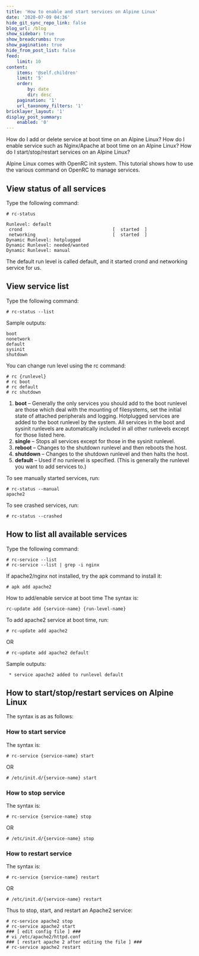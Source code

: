 ```yaml
---
title: 'How to enable and start services on Alpine Linux'
date: '2020-07-09 04:36'
hide_git_sync_repo_link: false
blog_url: /blog
show_sidebar: true
show_breadcrumbs: true
show_pagination: true
hide_from_post_list: false
feed:
    limit: 10
content:
    items: '@self.children'
    limit: '5'
    order:
        by: date
        dir: desc
    pagination: '1'
    url_taxonomy_filters: '1'
bricklayer_layout: '1'
display_post_summary:
    enabled: '0'
---
```


How do I add or delete service at boot time on an Alpine Linux? How do I enable service such as Nginx/Apache at boot time on an Alpine Linux? How do I start/stop/restart services on an Alpine Linux?

Alpine Linux comes with OpenRC init system. This tutorial shows how to use the various command on OpenRC to manage services.


## View status of all services
Type the following command:
```
# rc-status
```
```
Runlevel: default
 crond                                  [  started  ]
 networking                             [  started  ]
Dynamic Runlevel: hotplugged
Dynamic Runlevel: needed/wanted
Dynamic Runlevel: manual
```
The default run level is called default, and it started crond and networking service for us.


## View service list
Type the following command:
```
# rc-status --list
```

Sample outputs:
```
boot
nonetwork
default
sysinit
shutdown
```
You can change run level using the rc command:
```
# rc {runlevel}
# rc boot
# rc default
# rc shutdown
```

1. **boot** – Generally the only services you should add to the boot runlevel are those which deal with the mounting of filesystems, set the initial state of attached peripherals and logging. Hotplugged services are added to the boot runlevel by the system. All services in the boot and sysinit runlevels are automatically included in all other runlevels except for those listed here.
2. **single** – Stops all services except for those in the sysinit runlevel.
3. **reboot** – Changes to the shutdown runlevel and then reboots the host.
4. **shutdown** – Changes to the shutdown runlevel and then halts the host.
5. **default** – Used if no runlevel is specified. (This is generally the runlevel you want to add services to.)

To see manually started services, run:
```
# rc-status --manual
apache2
```

To see crashed services, run:
```
# rc-status --crashed
```

## How to list all available services
Type the following command:
```
# rc-service --list
# rc-service --list | grep -i nginx
```

If apache2/nginx not installed, try the apk command to install it:
```
# apk add apache2
```

How to add/enable service at boot time
The syntax is:
```
rc-update add {service-name} {run-level-name}
```

To add apache2 service at boot time, run:
```
# rc-update add apache2
```

OR
```
# rc-update add apache2 default
```

Sample outputs:
```
 * service apache2 added to runlevel default
```

## How to start/stop/restart services on Alpine Linux
The syntax is as as follows:

### How to start service
The syntax is:
```
# rc-service {service-name} start
```

OR
```
# /etc/init.d/{service-name} start
```

### How to stop service
The syntax is:
```
# rc-service {service-name} stop
```

OR
```
# /etc/init.d/{service-name} stop
```

### How to restart service
The syntax is:
```
# rc-service {service-name} restart
```

OR
```
# /etc/init.d/{service-name} restart
```

Thus to stop, start, and restart an Apache2 service:
```
# rc-service apache2 stop
# rc-service apache2 start
### [ edit config file ] ###
# vi /etc/apache2/httpd.conf
### [ restart apache 2 after editing the file ] ###
# rc-service apache2 restart
```